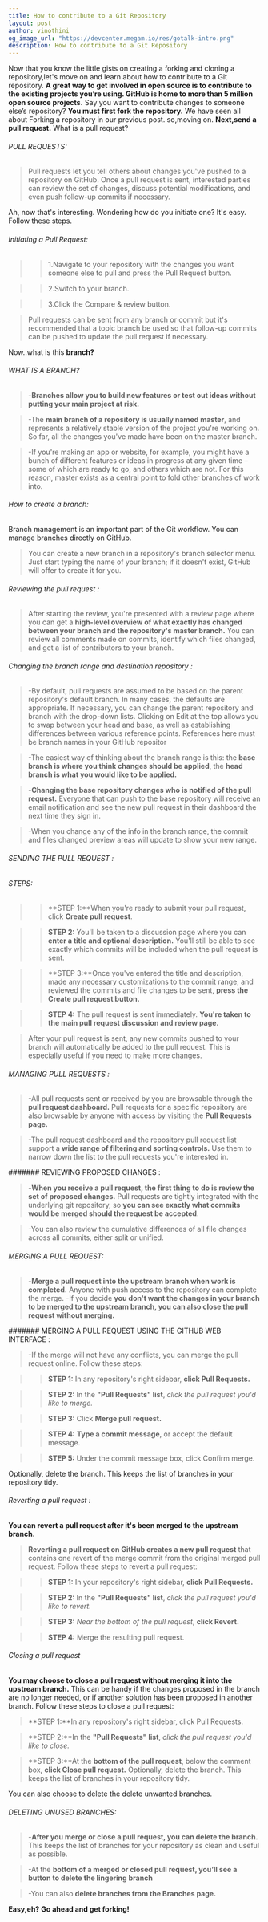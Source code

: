 ```yaml
---
title: How to contribute to a Git Repository
layout: post
author: vinothini
og_image_url: "https://devcenter.megam.io/res/gotalk-intro.png"
description: How to contribute to a Git Repository
---
```

Now that you know the little gists on creating a forking and cloning a repository,let's move on and learn about how to contribute to a Git repository.
**A great way to get involved in open source is to contribute to the existing projects you’re using. GitHub is home to more than 5 million open source projects.**
Say you want to contribute changes to someone else’s repository?
**You must first fork the repository.** We have seen all about Forking a repository in our previous post.
so,moving on.
**Next,send a pull request.**
What is a pull request?

###### PULL REQUESTS:

>Pull requests let you tell others about changes you've pushed to a repository on GitHub. Once a pull request is sent, interested parties can review the set of changes, discuss potential modifications, and even push follow-up commits if necessary.

Ah, now that's interesting. Wondering how do you initiate one?
It's easy. Follow these steps.
###### Initiating a Pull Request:
>>1.Navigate to your repository with the changes you want someone else to pull and press the Pull Request button.

>>2.Switch to your branch.

>>3.Click the Compare & review button.

>Pull requests can be sent from any branch or commit but it's recommended that a topic branch be used so that follow-up commits can be pushed to update the pull request if necessary.


Now..what is this **branch?**
###### WHAT IS A BRANCH?

>-**Branches allow you to build new features or test out ideas without putting your main project at risk.**

>-The **main branch of a repository is usually named master**, and represents a relatively stable version of the project you're working on. So far, all the changes you've made have been on the master branch.

>-If you're making an app or website, for example, you might have a bunch of different features or ideas in progress at any given time – some of which are ready to go, and others which are not. For this reason, master exists as a central point to fold other branches of work into.
###### How to create a branch:
Branch management is an important part of the Git workflow. You can manage branches directly on GitHub.
>You can create a new branch in a repository's branch selector menu. Just start typing the name of your branch; if it doesn't exist, GitHub will offer to create it for you.

###### Reviewing the pull request :
>After starting the review, you're presented with a review page where you can get a **high-level overview of what exactly has changed between your branch and the repository's master branch.** You can review all comments made on commits, identify which files changed, and get a list of contributors to your branch.

###### Changing the branch range and destination repository :
>-By default, pull requests are assumed to be based on the parent repository's default branch. In many cases, the defaults are appropriate. If necessary, you can change the parent repository and branch with the drop-down lists. Clicking on Edit at the top allows you to swap between your head and base, as well as establishing differences between various reference points. References here must be branch names in your GitHub repositor

>-The easiest way of thinking about the branch range is this: the **base branch is where you think changes should be applied**, the **head branch is what you would like to be applied.**

>-**Changing the base repository changes who is notified of the pull request.** Everyone that can push to the base repository will receive an email notification and see the new pull request in their dashboard the next time they sign in.

>-When you change any of the info in the branch range, the commit and files changed preview areas will update to show your new range.

###### SENDING THE PULL REQUEST :
###### STEPS:
>>**STEP 1:**When you're ready to submit your pull request, click **Create pull request**.

>>**STEP 2:** You'll be taken to a discussion page where you can **enter a title and optional description.** You'll still be able to see exactly which commits will be included when the pull request is sent.

>>**STEP 3:**Once you've entered the title and description, made any necessary customizations to the commit range, and reviewed the commits and file changes to be sent, **press the Create pull request button.**

>>**STEP 4:** The pull request is sent immediately. **You're taken to the main pull request discussion and review page.**

>After your pull request is sent, any new commits pushed to your branch will automatically be added to the pull request. This is especially useful if you need to make more changes.
###### MANAGING PULL REQUESTS :
>-All pull requests sent or received by you are browsable through the **pull request dashboard.** Pull requests for a specific repository are also browsable by anyone with access by visiting the **Pull Requests page.**

>-The pull request dashboard and the repository pull request list support a **wide range of filtering and sorting controls.** Use them to narrow down the list to the pull requests you're interested in.

####### REVIEWING PROPOSED CHANGES :
>-**When you receive a pull request, the first thing to do is review the set of proposed changes.** Pull requests are tightly integrated with the underlying git repository, so **you can see exactly what commits would be merged should the request be accepted**.

>-You can also review the cumulative differences of all file changes across all commits, either split or unified.

###### MERGING A PULL REQUEST:
>-**Merge a pull request into the upstream branch when work is completed.** Anyone with push access to the repository can complete the merge.
>-If you decide **you don't want the changes in your branch to be merged to the upstream branch, you can also close the pull request without merging.**

####### MERGING A PULL REQUEST USING THE GITHUB WEB INTERFACE :
>-If the merge will not have any conflicts, you can merge the pull request online. Follow these steps:

>>**STEP 1:** In any repository's right sidebar, **click Pull Requests.**

>>**STEP 2:** In the **"Pull Requests" list**, *click the pull request you'd like to merge.*

>>**STEP 3:** Click **Merge pull request.**

>>**STEP 4:** **Type a commit message**, or accept the default message.

>>**STEP 5:** Under the commit message box, click Confirm merge.
>
Optionally, delete the branch. This keeps the list of branches in your repository tidy.

###### Reverting a pull request :
**You can revert a pull request after it's been merged to the upstream branch.**

>**Reverting a pull request on GitHub creates a new pull request** that contains one revert of the merge commit from the original merged pull request.
Follow these steps to revert a pull request:

>>**STEP 1:** In your repository's right sidebar, **click Pull Requests.**

>>**STEP 2:** In the **"Pull Requests" list**, *click the pull request you'd like to revert.*

>>**STEP 3:** *Near the bottom of the pull request*, **click Revert.**

>>**STEP 4:** Merge the resulting pull request.

###### Closing a pull request
**You may choose to close a pull request without merging it into the upstream branch.**
This can be handy if the changes proposed in the branch are no longer needed, or if another solution has been proposed in another branch.
Follow these steps to close a pull request:

>**STEP 1:**In any repository's right sidebar, click Pull Requests.

>**STEP 2:**In the **"Pull Requests" list**, *click the pull request you'd like to close.*

>**STEP 3:**At the **bottom of the pull request**, below the comment box, **click Close pull request.**
Optionally, delete the branch. This keeps the list of branches in your repository tidy.

You can also choose to delete the delete unwanted branches.

###### DELETING UNUSED BRANCHES:

>-**After you merge or close a pull request, you can delete the branch.** This keeps the list of branches for your repository as clean and useful as possible.

>-At the **bottom of a merged or closed pull request, you’ll see a button to delete the lingering branch**

>-You can also **delete branches from the Branches page.**

 **Easy,eh?
 Go ahead and get forking!**

